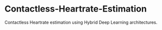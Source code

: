 # Contactless-Heartrate-Estimation
Contactless Heartrate estimation using Hybrid Deep Learning architectures.
